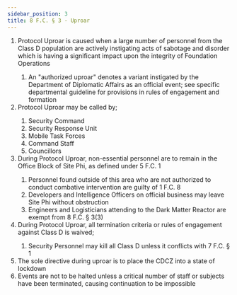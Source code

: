```yaml
---
sidebar_position: 3
title: 8 F.C. § 3 - Uproar
---
```


<ol>
	<li>Protocol Uproar is caused when a large number of personnel from the Class D population are actively instigating acts of sabotage and disorder which is having a significant impact upon the integrity of Foundation Operations</li>
	<ol style={{'list-style' : 'lower-alpha'}}>
		<li>An "authorized uproar" denotes a variant instigated by the Department of Diplomatic Affairs as an official event; see specific departmental guideline for provisions in rules of engagement and formation</li>
	</ol>
	<li>Protocol Uproar may be called by;</li>
	<ol style={{'list-style' : 'lower-alpha'}}>
		<li>Security Command</li>
		<li>Security Response Unit</li>
		<li>Mobile Task Forces</li>
		<li>Command Staff</li>
		<li>Councillors</li>
	</ol>
	<li>During Protocol Uproar, non-essential personnel are to remain in the Office Block of Site Phi, as defined under 5 F.C. 1</li>
	<ol style={{'list-style' : 'lower-alpha'}}>
		<li>Personnel found outside of this area who are not authorized to conduct combative intervention are guilty of 1 F.C. 8</li>
		<li>Developers and Intelligence Officers on official business may leave Site Phi without obstruction</li>
		<li>Engineers and Logisticians attending to the Dark Matter Reactor are exempt from 8 F.C. § 3(3)</li>
	</ol>
	<li>During Protocol Uproar, all termination criteria or rules of engagement against Class D is waived;</li>
	<ol style={{'list-style' : 'lower-alpha'}}>
		<li>Security Personnel may kill all Class D unless it conflicts with 7 F.C. § 1</li>
	</ol>
	<li>The sole directive during uproar is to place the CDCZ into a state of lockdown</li>
	<li>Events are not to be halted unless a critical number of staff or subjects have been terminated, causing continuation to be impossible</li>
</ol>